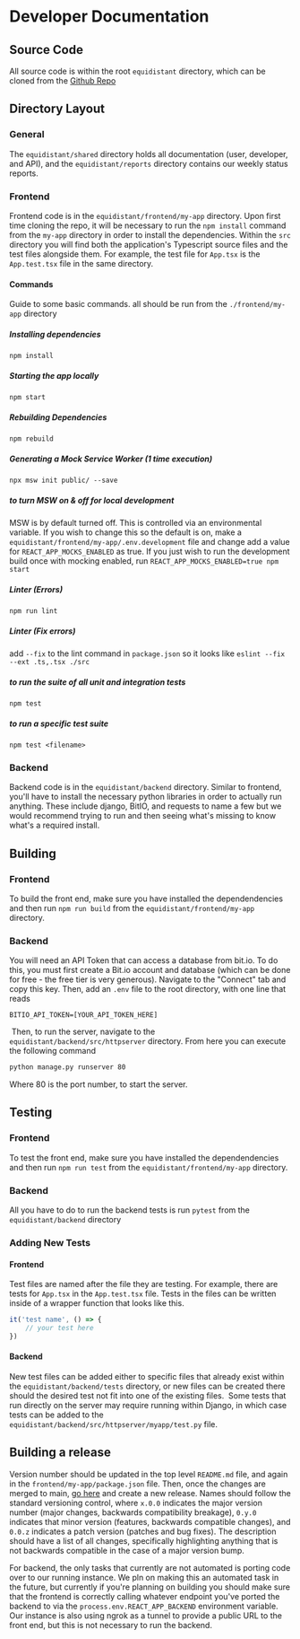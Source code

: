 # Developer Documentation

## Source Code
All source code is within the root `equidistant` directory, which can be cloned from the [Github Repo](https://github.com/Equidistant-403/equidistant)

## Directory Layout
### General
The `equidistant/shared` directory holds all documentation (user, developer, and API), and the `equidistant/reports`
directory contains our weekly status reports.

### Frontend
Frontend code is in the `equidistant/frontend/my-app` directory. Upon first time cloning the repo,
it will be necessary to run the `npm install` command from the `my-app` directory in order to install
the dependencies. Within the `src` directory you will find both the application's Typescript source files
and the test files alongside them. For example, the test file for `App.tsx` is the `App.test.tsx` file in the
same directory.

#### Commands
Guide to some basic commands. all should be run from the `./frontend/my-app` directory

##### Installing dependencies
`npm install`

##### Starting the app locally
`npm start`

##### Rebuilding Dependencies
`npm rebuild`

##### Generating a Mock Service Worker (1 time execution)
`npx msw init public/ --save`

##### to turn MSW on & off for local development
MSW is by default turned off. This is controlled via an environmental variable. If you wish to change this so the default is on, make a `equidistant/frontend/my-app/.env.development` file and change add a value for `REACT_APP_MOCKS_ENABLED` as true. If you just wish to run the development build once with mocking enabled, run `REACT_APP_MOCKS_ENABLED=true npm start`

##### Linter (Errors)
`npm run lint`

##### Linter (Fix errors)
add `--fix` to the lint command in `package.json` so it looks like
`eslint --fix --ext .ts,.tsx ./src`

##### to run the suite of all unit and integration tests
`npm test`

##### to run a specific test suite
`npm test <filename>`

### Backend
Backend code is in the `equidistant/backend` directory. Similar to frontend, you'll have to install the necessary python libraries in order to actually run anything. These include django, BitIO, and requests to name a few but we would recommend trying to run and then seeing what's missing to know what's a required install.

## Building
### Frontend
To build the front end, make sure you have installed the dependendencies and then run `npm run build` from
the `equidistant/frontend/my-app` directory.

### Backend
You will need an API Token that can access a database from bit.io. To do this, you must first create
a Bit.io account and database (which can be done for free - the free tier is very generous). Navigate to the "Connect"
tab and copy this key. Then, add an `.env` file to the root directory, with one line that reads
```
BITIO_API_TOKEN=[YOUR_API_TOKEN_HERE]
```
​
Then, to run the server, navigate to the `equidistant/backend/src/httpserver` directory. From here you can execute the following command
```bash
python manage.py runserver 80
```
Where 80 is the port number, to start the server.

## Testing
### Frontend
To test the front end, make sure you have installed the dependendencies and then run `npm run test` from
the `equidistant/frontend/my-app` directory.

### Backend
All you have to do to run the backend tests is run `pytest` from the `equidistant/backend` directory


### Adding New Tests
#### Frontend
Test files are named after the file they are testing. For example, there are tests for `App.tsx` in the `App.test.tsx` file.
Tests in the files can be written inside of a wrapper function that looks like this.
```javascript
it('test name', () => {
    // your test here
})
```

#### Backend
New test files can be added either to specific files that already exist within the `equidistant/backend/tests` directory, or new files can be created there should the desired test not fit into one of the existing files.
​
Some tests that run directly on the server may require running within Django, in which case tests can be added to the `equidistant/backend/src/httpserver/myapp/test.py` file.

## Building a release
Version number should be updated in the top level `README.md` file, and again in the `frontend/my-app/package.json` file.
Then, once the changes are merged to main, [go here](https://github.com/Equidistant-403/equidistant/releases/new) and create a new release.
Names should follow the standard versioning control, where `x.0.0` indicates the major version number (major changes, backwards compatibility breakage), `0.y.0` indicates that minor version (features, backwards compatible changes), and `0.0.z` indicates a patch version (patches and bug fixes). The description should have a list of all changes, specifically highlighting anything that is not backwards compatible in the case of a major version bump.

For backend, the only tasks that currently are not automated is porting code over to our running instance. We pln on making this an automated task in the future, but currently if you're planning on building you should make sure that the frontend is correctly calling whatever endpoint you've ported the backend to via the `process.env.REACT_APP_BACKEND` environment variable.
Our instance is also using ngrok as a tunnel to provide a public URL to the front end, but this is not necessary to run the backend.

